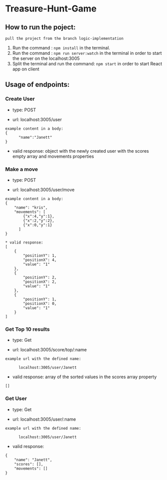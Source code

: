 # Treasure-Hunt-Game

## How to run the poject:
```pull the project from the branch logic-implementation ```
1. Run the command : `npm install` in the terminal.
2. Run the command : `npm run server:watch` in the terminal in order to start the server on the localhost:3005
3. Split the terminal and run the command: `npm start` in order to start React app on client

## Usage of endpoints:

### Create User

- type: POST

- url: localhost:3005/user

```
example content in a body:
{
      "name":"Janett"
}
```

- valid response: object with the newly created user with the scores empty array and movements properties

### Make a move

- type: POST

- url: localhost:3005/user/move

```
example content in a body:
{
    "name": "kris",
    "movements": [
    	{"x":4,"y":1},
    	{"x":2,"y":2},
    	{"x":0,"y":1}
      ]
}
```

```
* valid response:
[
    {
        "positionY": 1,
        "positionX": 4,
        "value": "1"
    },
    {
        "positionY": 2,
        "positionX": 2,
        "value": "1"
    },
    {
        "positionY": 1,
        "positionX": 0,
        "value": "1"
    }
]
```

### Get Top 10 results

- type: Get

- url: localhost:3005/score/top/:name

```
example url with the defined name:

      localhost:3005/user/Janett

```

- valid response: array of the sorted values in the scores array property

```
[]
```

### Get User

- type: Get

- url: localhost:3005/user/:name

```
example url with the defined name:

      localhost:3005/user/Janett

```

- valid response:

```
{
    "name": "Janett",
    "scores": [],
    "movements": []
}
```
